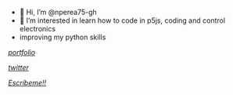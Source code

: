 - 👋 Hi, I’m @nperea75-gh
- 👀 I’m interested in learn how to code in p5js, coding  and control electronics 
- improving my python skills

*[portfolio](https://portafolio-ney.netlify.app/)*

*[twitter](https://twitter.com/ney_roger)*

*[Escríbeme!!](mailto:nperea75@gmail.com)*
